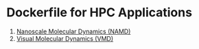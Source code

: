 # Dockerfile for HPC Applications
1. [Nanoscale Molecular Dynamics (NAMD)](NAMD)
2. [Visual Molecular Dynamics (VMD)](VMD)
